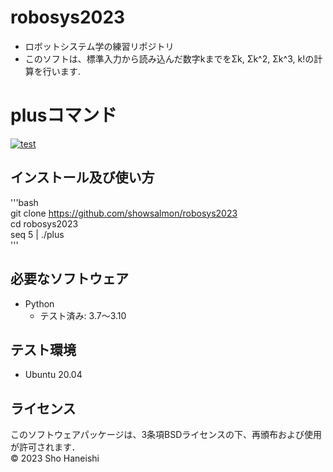 # robosys2023
* ロボットシステム学の練習リポジトリ  
* このソフトは、標準入力から読み込んだ数字kまでをΣk, Σk^2, Σk^3, k!の計算を行います.

# plusコマンド
[![test](https://github.com/showsalmon/robosys202x/actions/workflows/test.yml/badge.svg)](https://github.com/showsalmon/robosys202x/actions/workflows/test.yml)

## インストール及び使い方  
'''bash   
git clone https://github.com/showsalmon/robosys2023  
cd robosys2023  
seq 5 | ./plus  
'''  

## 必要なソフトウェア
* Python
  * テスト済み: 3.7～3.10

## テスト環境
* Ubuntu 20.04

## ライセンス
このソフトウェアパッケージは、3条項BSDライセンスの下、再頒布および使用が許可されます．   
© 2023 Sho Haneishi
